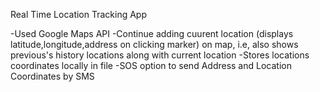 Real Time Location Tracking App

-Used Google Maps API
-Continue adding cuurent location (displays latitude,longitude,address on clicking marker) on map, i.e, also shows previous's history locations along with current location
-Stores locations coordinates locally in file
-SOS option to send Address and Location Coordinates by SMS
